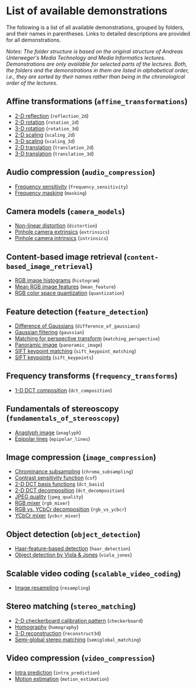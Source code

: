 List of available demonstrations
================================

The following is a list of all available demonstrations, grouped by folders, and their names in parentheses. Links to detailed descriptions are provided for all demonstrations.

*Notes: The folder structure is based on the original structure of Andreas Unterweger's *Media Technology* and *Media Informatics* lectures. Demonstrations are only available for selected parts of the lectures. Both, the folders and the demonstrations in them are listed in alphabetical order, i.e., they are sorted by their names rather than being in the chronological order of the lectures.*

Affine transformations (`affine_transformations`)
-------------------------------------------------
* [2-D reflection](affine_transformations/reflection2d_readme.md) (`reflection_2d`)
* [2-D rotation](affine_transformations/rotation2d_readme.md) (`rotation_2d`)
* [3-D rotation](affine_transformations/rotation3d_readme.md) (`rotation_3d`)
* [2-D scaling](affine_transformations/scaling2d_readme.md) (`scaling_2d`)
* [3-D scaling](affine_transformations/scaling3d_readme.md) (`scaling_3d`)
* [2-D translation](affine_transformations/translation2d_readme.md) (`translation_2d`)
* [3-D translation](affine_transformations/translation3d_readme.md) (`translation_3d`)

Audio compression (`audio_compression`)
---------------------------------------
* [Frequency sensitivity](audio_compression/frequency_sensitivity_readme.md) (`frequency_sensitivity`)
* [Frequency masking](audio_compression/masking_readme.md) (`masking`)

Camera models (`camera_models`)
-------------------------------
* [Non-linear distortion](camera_models/distortion_readme.md) (`distortion`)
* [Pinhole camera extrinsics](camera_models/extrinsics_readme.md) (`extrinsics`)
* [Pinhole camera intrinsics](camera_models/intrinsics_readme.md) (`intrinsics`)

Content-based image retrieval (`content-based_image_retrieval`)
---------------------------------------------------------------
* [RGB image histograms](content-based_image_retrieval/histogram_readme.md) (`histogram`)
* [Mean RGB image features](content-based_image_retrieval/mean_feature_readme.md) (`mean_feature`)
* [RGB color space quantization](content-based_image_retrieval/quantization_readme.md) (`quantization`)

Feature detection (`feature_detection`)
---------------------------------------
* [Difference of Gaussians](feature_detection/difference_of_gaussians_readme.md) (`difference_of_gaussians`)
* [Gaussian filtering](feature_detection/gaussian_readme.md) (`gaussian`)
* [Matching for perspective transform](feature_detection/matching_perspective_readme.md) (`matching_perspective`)
* [Panoramic image](feature_detection/panoramic_image_readme.md) (`panoramic_image`)
* [SIFT keypoint matching](feature_detection/sift_keypoint_matching_readme.md) (`sift_keypoint_matching`)
* [SIFT keypoints](feature_detection/sift_keypoints_readme.md) (`sift_keypoints`)

Frequency transforms (`frequency_transforms`)
---------------------------------------------
* [1-D DCT composition](frequency_transforms/dct_composition_readme.md) (`dct_composition`)

Fundamentals of stereoscopy (`fundamentals_of_stereoscopy`)
-----------------------------------------------------------
* [Anaglyph image](fundamentals_of_stereoscopy/anaglyph_readme.md) (`anaglyph`)
* [Epipolar lines](fundamentals_of_stereoscopy/epipolar_lines_readme.md) (`epipolar_lines`)

Image compression (`image_compression`)
---------------------------------------
* [Chrominance subsampling](image_compression/chroma_subsampling_readme.md) (`chroma_subsampling`)
* [Contrast sensitivity function](image_compression/csf_readme.md) (`csf`)
* [2-D DCT basis functions](image_compression/dct_basis_readme.md) (`dct_basis`)
* [2-D DCT decomposition](image_compression/dct_decomposition_readme.md) (`dct_decomposition`)
* [JPEG quality](image_compression/jpeg_quality_readme.md) (`jpeg_quality`)
* [RGB mixer](image_compression/rgb_mixer_readme.md) (`rgb_mixer`)
* [RGB vs. YCbCr decomposition](image_compression/rgb_vs_ycbcr_readme.md) (`rgb_vs_ycbcr`)
* [YCbCr mixer](image_compression/ycbcr_mixer_readme.md) (`ycbcr_mixer`)

Object detection (`object_detection`)
-------------------------------------
* [Haar-feature-based detection](object_detection/haar_detection_readme.md) (`haar_detection`)
* [Object detection by Viola & Jones](object_detection/viola_jones_readme.md) (`viola_jones`)

Scalable video coding (`scalable_video_coding`)
-----------------------------------------------
* [Image resampling](scalable_video_coding/resampling_readme.md) (`resampling`)

Stereo matching (`stereo_matching`)
-----------------------------------
* [2-D checkerboard calibration pattern](stereo_matching/checkerboard_readme.md) (`checkerboard`)
* [Homography](stereo_matching/homography_readme.md) (`homography`)
* [3-D reconstruction](stereo_matching/reconstruct3d_readme.md) (`reconstruct3d`)
* [Semi-global stereo matching](stereo_matching/semiglobal_matching_readme.md) (`semiglobal_matching`)

Video compression (`video_compression`)
---------------------------------------

* [Intra prediction](video_compression/intra_prediction_readme.md) (`intra_prediction`)
* [Motion estimation](video_compression/motion_estimation_readme.md) (`motion_estimation`)
